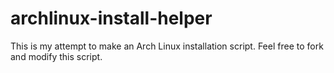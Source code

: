 # archlinux-install-helper

This is my attempt to make an Arch Linux installation script. Feel free to fork and modify this script.

